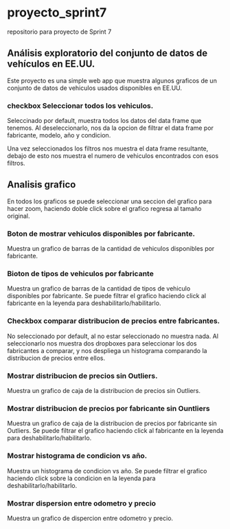 # proyecto_sprint7
repositorio para proyecto de Sprint 7

## Análisis exploratorio del conjunto de datos de vehículos en EE.UU.

Este proyecto es una simple web app que muestra algunos graficos de un conjunto de datos de vehiculos usados disponibles en EE.UU.

### checkbox Seleccionar todos los vehiculos.
Seleccinado por default, muestra todos los datos del data frame que tenemos.
Al deseleccionarlo, nos da la opcion de filtrar el data frame por fabricante, modelo, año y condicion.

Una vez seleccionados los filtros nos muestra el data frame resultante, debajo de esto nos muestra el numero de vehiculos encontrados con esos filtros.

## Analisis grafico

En todos los graficos se puede seleccionar una seccion del grafico para hacer zoom, haciendo doble click sobre el grafico regresa al tama­ño original.

### Boton de mostrar vehiculos disponibles por fabricante.  
Muestra un grafico de barras de la cantidad de vehiculos disponibles por fabricante.

### Bioton de tipos de vehiculos por fabricante
Muestra un grafico de barras de la cantidad de tipos de vehiculo disponibles por fabricante.
Se puede filtrar el grafico haciendo click al fabricante en la leyenda para deshabilitarlo/habilitarlo.

### Checkbox comparar distribucion de precios entre fabricantes.
No seleccionado por default, al no estar seleccionado no muestra nada.
Al seleccionarlo nos muestra dos dropboxes para seleccionar los dos fabricantes a comparar, y nos despliega un histograma comparando la distribucion de precios entre ellos.

### Mostrar distribucion de precios sin Outliers.
Muestra un grafico de caja de la distribucion de precios sin Outliers.

### Mostrar distribucion de precios por fabricante sin Ountliers
Muestra un grafico de caja de la distribucion de precios por fabricante sin Outliers.
Se puede filtrar el grafico haciendo click al fabricante en la leyenda para deshabilitarlo/habilitarlo.

### Mostrar histograma de condicion vs año.
Muestra un histograma de condicion vs año.
Se puede filtrar el grafico haciendo click sobre la condicion en la leyenda para deshabilitarlo/habilitarlo.

### Mostrar dispersion entre odometro y precio
Muestra un grafico de dispercion entre odometro y precio.


